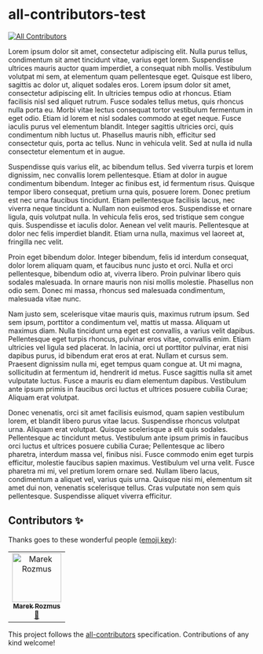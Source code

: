 # all-contributors-test
[![All Contributors](https://img.shields.io/badge/all_contributors-1-orange.svg?style=flat-square)](#contributors)

Lorem ipsum dolor sit amet, consectetur adipiscing elit. Nulla purus tellus, condimentum sit amet tincidunt vitae, varius eget lorem. Suspendisse ultrices mauris auctor quam imperdiet, a consequat nibh mollis. Vestibulum volutpat mi sem, at elementum quam pellentesque eget. Quisque est libero, sagittis ac dolor ut, aliquet sodales eros. Lorem ipsum dolor sit amet, consectetur adipiscing elit. In ultricies tempus odio at rhoncus. Etiam facilisis nisl sed aliquet rutrum. Fusce sodales tellus metus, quis rhoncus nulla porta eu. Morbi vitae lectus consequat tortor vestibulum fermentum in eget odio. Etiam id lorem et nisl sodales commodo at eget neque. Fusce iaculis purus vel elementum blandit. Integer sagittis ultricies orci, quis condimentum nibh luctus ut. Phasellus mauris nibh, efficitur sed consectetur quis, porta ac tellus. Nunc in vehicula velit. Sed at nulla id nulla consectetur elementum et in augue.

Suspendisse quis varius elit, ac bibendum tellus. Sed viverra turpis et lorem dignissim, nec convallis lorem pellentesque. Etiam at dolor in augue condimentum bibendum. Integer ac finibus est, id fermentum risus. Quisque tempor libero consequat, pretium urna quis, posuere lorem. Donec pretium est nec urna faucibus tincidunt. Etiam pellentesque facilisis lacus, nec viverra neque tincidunt a. Nullam non euismod eros. Suspendisse et ornare ligula, quis volutpat nulla. In vehicula felis eros, sed tristique sem congue quis. Suspendisse et iaculis dolor. Aenean vel velit mauris. Pellentesque at dolor nec felis imperdiet blandit. Etiam urna nulla, maximus vel laoreet at, fringilla nec velit.

Proin eget bibendum dolor. Integer bibendum, felis id interdum consequat, dolor lorem aliquam quam, et faucibus nunc justo et orci. Nulla et orci pellentesque, bibendum odio at, viverra libero. Proin pulvinar libero quis sodales malesuada. In ornare mauris non nisi mollis molestie. Phasellus non odio sem. Donec mi massa, rhoncus sed malesuada condimentum, malesuada vitae nunc.

Nam justo sem, scelerisque vitae mauris quis, maximus rutrum ipsum. Sed sem ipsum, porttitor a condimentum vel, mattis ut massa. Aliquam ut maximus diam. Nulla tincidunt urna eget est convallis, a varius velit dapibus. Pellentesque eget turpis rhoncus, pulvinar eros vitae, convallis enim. Etiam ultricies vel ligula sed placerat. In lacinia, orci ut porttitor pulvinar, erat nisi dapibus purus, id bibendum erat eros at erat. Nullam et cursus sem. Praesent dignissim nulla mi, eget tempus quam congue at. Ut mi magna, sollicitudin at fermentum id, hendrerit id metus. Fusce sagittis nulla sit amet vulputate luctus. Fusce a mauris eu diam elementum dapibus. Vestibulum ante ipsum primis in faucibus orci luctus et ultrices posuere cubilia Curae; Aliquam erat volutpat.

Donec venenatis, orci sit amet facilisis euismod, quam sapien vestibulum lorem, et blandit libero purus vitae lacus. Suspendisse rhoncus volutpat urna. Aliquam erat volutpat. Quisque scelerisque a elit quis sodales. Pellentesque ac tincidunt metus. Vestibulum ante ipsum primis in faucibus orci luctus et ultrices posuere cubilia Curae; Pellentesque ac libero pharetra, interdum massa vel, finibus nisi. Fusce commodo enim eget turpis efficitur, molestie faucibus sapien maximus. Vestibulum vel urna velit. Fusce pharetra mi mi, vel pretium lorem ornare sed. Nullam libero lacus, condimentum a aliquet vel, varius quis urna. Quisque nisi mi, elementum sit amet dui non, venenatis scelerisque tellus. Cras vulputate non sem quis pellentesque. Suspendisse aliquet viverra efficitur.

## Contributors ✨

Thanks goes to these wonderful people ([emoji key](https://allcontributors.org/docs/en/emoji-key)):

<!-- ALL-CONTRIBUTORS-LIST:START - Do not remove or modify this section -->
<!-- prettier-ignore -->
<table>
  <tr>
    <td align="center"><a href="https://github.com/marekrozmus"><img src="https://avatars3.githubusercontent.com/u/26272040?v=4" width="100px;" alt="Marek Rozmus"/><br /><sub><b>Marek Rozmus</b></sub></a><br /><a href="https://github.com/marekrozmus/all-contributors-test/commits?author=marekrozmus" title="Documentation">📖</a></td>
  </tr>
</table>

<!-- ALL-CONTRIBUTORS-LIST:END -->

This project follows the [all-contributors](https://github.com/all-contributors/all-contributors) specification. Contributions of any kind welcome!